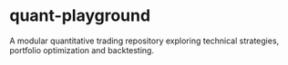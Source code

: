 # quant-playground
A modular quantitative trading repository exploring technical strategies, portfolio optimization and backtesting.
